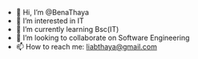 - 👋 Hi, I’m @BenaThaya
- 👀 I’m interested in IT
- 🌱 I’m currently learning Bsc(IT)
- 💞️ I’m looking to collaborate on Software Engineering 
- 📫 How to reach me: liabthaya@gmail.com

<!---
BenaThaya/BenaThaya is a ✨ special ✨ repository because its `README.md` (this file) appears on your GitHub profile.
You can click the Preview link to take a look at your changes.
--->
